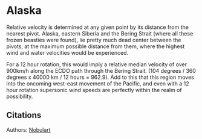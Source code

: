 # Alaska

Relative velocity is determined at any given point by its distance from the nearest pivot. Alaska, eastern Siberia and the Bering Strait (where all these frozen beasties were found), lie pretty much dead center between the pivots, at the maximum possible distance from them, where the highest wind and water velocities would be experienced.

For a 12 hour rotation, this would imply a relative median velocity of over 900km/h along the ECDO path through the Bering Strait. (104 degrees / 360 degrees x 40000 km / 12 hours = 962.9). Add to this that this region moves into the oncoming west-east movement of the Pacific, and even with a 12 hour rotation supersonic wind speeds are perfectly within the realm of possibility.

## Citations

Authors: [Nobulart](https://nobulart.com)
